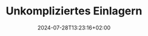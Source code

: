 ---
title: "Unkompliziertes Einlagern"
date: 2024-07-28T13:23:16+02:00
tags: []
featured_image: ""
description: ""
params:
    subtitle: "Für Ravensburg, Friedrichshafen und Umland"
---